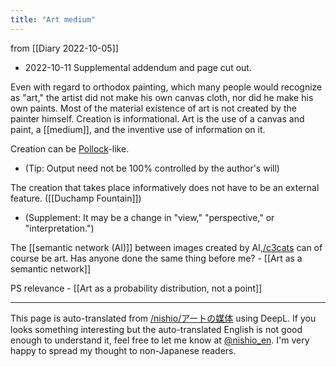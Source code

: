 ```yaml
---
title: "Art medium"
---
```


from  [[Diary 2022-10-05]]
- 2022-10-11 Supplemental addendum and page cut out.

Even with regard to orthodox painting, which many people would recognize as "art," the artist did not make his own canvas cloth, nor did he make his own paints.
Most of the material existence of art is not created by the painter himself. Creation is informational.
Art is the use of a canvas and paint, a [[medium]], and the inventive use of information on it.

Creation can be [Pollock](https://ja.m.wikipedia.org/wiki/ジャクソン%E3%83%BBポロック)-like.
- (Tip: Output need not be 100% controlled by the author's will)

The creation that takes place informatively does not have to be an external feature. ([[Duchamp Fountain]])
- (Supplement: It may be a change in "view," "perspective," or "interpretation.")

The [[semantic network (AI)]] between images created by AI,[/c3cats](https://scrapbox.io/c3cats) can of course be art. Has anyone done the same thing before me?
    - [[Art as a semantic network]]

PS
relevance
    - [[Art as a probability distribution, not a point]]


---
This page is auto-translated from [/nishio/アートの媒体](https://scrapbox.io/nishio/アートの媒体) using DeepL. If you looks something interesting but the auto-translated English is not good enough to understand it, feel free to let me know at [@nishio_en](https://twitter.com/nishio_en). I'm very happy to spread my thought to non-Japanese readers.